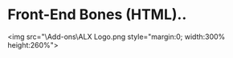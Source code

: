 # Front-End Bones (HTML)..

<img src="\Add-ons\ALX Logo.png style="margin:0; width:300% height:260%"\>
